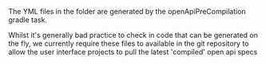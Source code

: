 The YML files in the folder are generated by the openApiPreCompilation gradle task.

Whilst it's generally bad practice to check in code that can be generated on the fly, we currently require these files to available in the git repository to allow the user interface projects to pull the latest 'compiled' open api specs
